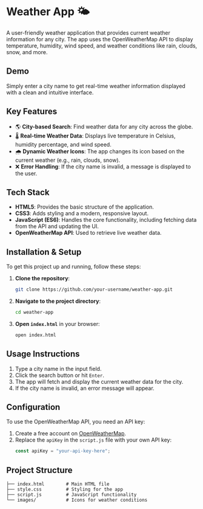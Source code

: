 # Weather App 🌤️

A user-friendly weather application that provides current weather information for any city. The app uses the OpenWeatherMap API to display temperature, humidity, wind speed, and weather conditions like rain, clouds, snow, and more.

## Demo
Simply enter a city name to get real-time weather information displayed with a clean and intuitive interface.

## Key Features
- 🌎 **City-based Search**: Find weather data for any city across the globe.
- 🌡️ **Real-time Weather Data**: Displays live temperature in Celsius, humidity percentage, and wind speed.
- 🌧️ **Dynamic Weather Icons**: The app changes its icon based on the current weather (e.g., rain, clouds, snow).
- ❌ **Error Handling**: If the city name is invalid, a message is displayed to the user.

## Tech Stack
- **HTML5**: Provides the basic structure of the application.
- **CSS3**: Adds styling and a modern, responsive layout.
- **JavaScript (ES6)**: Handles the core functionality, including fetching data from the API and updating the UI.
- **OpenWeatherMap API**: Used to retrieve live weather data.

## Installation & Setup
To get this project up and running, follow these steps:

1. **Clone the repository**:
    ```bash
    git clone https://github.com/your-username/weather-app.git
    ```

2. **Navigate to the project directory**:
    ```bash
    cd weather-app
    ```

3. **Open `index.html`** in your browser:
    ```bash
    open index.html
    ```

## Usage Instructions
1. Type a city name in the input field.
2. Click the search button or hit `Enter`.
3. The app will fetch and display the current weather data for the city.
4. If the city name is invalid, an error message will appear.

## Configuration
To use the OpenWeatherMap API, you need an API key:

1. Create a free account on [OpenWeatherMap](https://home.openweathermap.org/users/sign_up).
2. Replace the `apiKey` in the `script.js` file with your own API key:
    ```javascript
    const apiKey = "your-api-key-here";
    ```

## Project Structure
```plaintext
├── index.html        # Main HTML file
├── style.css         # Styling for the app
├── script.js         # JavaScript functionality
└── images/           # Icons for weather conditions
